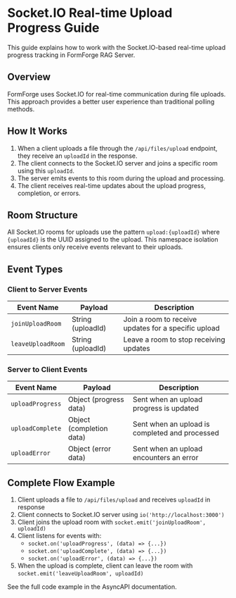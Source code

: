 # Socket.IO Real-time Upload Progress Guide

This guide explains how to work with the Socket.IO-based real-time upload progress tracking in FormForge RAG Server.

## Overview

FormForge uses Socket.IO for real-time communication during file uploads. This approach provides a better user experience than traditional polling methods.

## How It Works

1. When a client uploads a file through the `/api/files/upload` endpoint, they receive an `uploadId` in the response.
2. The client connects to the Socket.IO server and joins a specific room using this `uploadId`.
3. The server emits events to this room during the upload and processing.
4. The client receives real-time updates about the upload progress, completion, or errors.

## Room Structure

All Socket.IO rooms for uploads use the pattern `upload:{uploadId}` where `{uploadId}` is the UUID assigned to the upload. This namespace isolation ensures clients only receive events relevant to their uploads.

## Event Types

### Client to Server Events

| Event Name | Payload | Description |
|------------|---------|-------------|
| `joinUploadRoom` | String (uploadId) | Join a room to receive updates for a specific upload |
| `leaveUploadRoom` | String (uploadId) | Leave a room to stop receiving updates |

### Server to Client Events

| Event Name | Payload | Description |
|------------|---------|-------------|
| `uploadProgress` | Object (progress data) | Sent when an upload progress is updated |
| `uploadComplete` | Object (completion data) | Sent when an upload is completed and processed |
| `uploadError` | Object (error data) | Sent when an upload encounters an error |

## Complete Flow Example

1. Client uploads a file to `/api/files/upload` and receives `uploadId` in response
2. Client connects to Socket.IO server using `io('http://localhost:3000')`
3. Client joins the upload room with `socket.emit('joinUploadRoom', uploadId)`
4. Client listens for events with:
   - `socket.on('uploadProgress', (data) => {...})`
   - `socket.on('uploadComplete', (data) => {...})`
   - `socket.on('uploadError', (data) => {...})`
5. When the upload is complete, client can leave the room with `socket.emit('leaveUploadRoom', uploadId)`

See the full code example in the AsyncAPI documentation.
